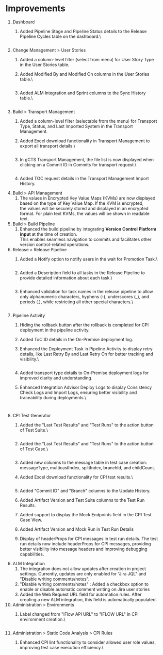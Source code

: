 # Improvements

1. Dashboard
   1.  Added Pipeline Stage and Pipeline Status details to the Release Pipeline Cycles table on the dashboard.\


       <figure><img src="../.gitbook/assets/image (2) (1) (1).png" alt=""><figcaption></figcaption></figure>
2. Change Management > User Stories
   1. Added a column-level filter (select from menu) for User Story Type in the User Stories table.
   2.  Added Modified By and Modified On columns in the User Stories table.\


       <figure><img src="../.gitbook/assets/image (1).png" alt=""><figcaption></figcaption></figure>
   3.  Added ALM Integration and Sprint columns to the Sync History table.\


       <figure><img src="../.gitbook/assets/image.png" alt=""><figcaption></figcaption></figure>
3. Build > Transport Management
   1. Added a column-level filter (selectable from the menu) for Transport Type, Status, and Last Imported System in the Transport Management.
   2.  Added Excel download functionality in Transport Management to export all transport details.\


       <figure><img src="../.gitbook/assets/image (2).png" alt=""><figcaption></figcaption></figure>
   3.  In gCTS Transport Management, the file list is now displayed when clicking on a Commit ID in Commits for transport request.\


       <figure><img src="../.gitbook/assets/image (8).png" alt=""><figcaption></figcaption></figure>
   4. Added TOC request details in the Transport Management Import History.
4. Build > API Management
   1. The values in Encrypted Key Value Maps (KVMs) are now displayed based on the type of Key Value Map. If the KVM is encrypted,      \
      the values will be securely stored and displayed in an encrypted format. For plain text KVMs, the values will be shown in readable text.
5. Build > Build Pipeline
   1. Enhanced the build pipeline by integrating **Version Control Platform input** at the time of creation.      \
      This enables seamless navigation to commits and facilitates other version control-related operations.
6. Release > Release Pipeline
   1.  Added a Notify option to notify users in the wait for Promotion Task.\


       <figure><img src="../.gitbook/assets/image (9).png" alt=""><figcaption></figcaption></figure>
   2.  Added a Description field to all tasks in the Release Pipeline to provide detailed information about each task.\


       <figure><img src="../.gitbook/assets/image (10).png" alt=""><figcaption></figcaption></figure>
   3.  Enhanced validation for task names in the release pipeline to allow only alphanumeric characters, hyphens (-), underscores (\_), and periods (.),       &#x20;while restricting all other special characters.\


       <figure><img src="../.gitbook/assets/image (11).png" alt=""><figcaption></figcaption></figure>
7. Pipeline Activity
   1. Hiding the rollback button after the rollback is completed for CPI deployment in the pipeline activity.
   2. Added ToC ID details in the On-Premise deployment log.
   3.  Enhanced the Deployment Task in Pipeline Activity to display retry details, like Last Retry By and Last Retry On for better tracking and visibility.\


       <figure><img src="../.gitbook/assets/image (13).png" alt=""><figcaption></figcaption></figure>
   4. Added transport type details to On-Premise deployment logs for improved clarity and understanding.
   5.  Enhanced Integration Advisor Deploy Logs to display Consistency Check Logs and Import Logs, ensuring better visibility and traceability during deployments.\


       <figure><img src="../.gitbook/assets/image (23).png" alt=""><figcaption></figcaption></figure>

       <figure><img src="../.gitbook/assets/image (22).png" alt=""><figcaption></figcaption></figure>
8. CPI Test Generator
   1.  Added the "Last Test Results" and "Test Runs" to the action button of Test Suite.\


       <figure><img src="../.gitbook/assets/image (14).png" alt=""><figcaption></figcaption></figure>
   2.  Added the "Last Test Results" and "Test Runs" to the action button of Test Case.\


       <figure><img src="../.gitbook/assets/image (16).png" alt=""><figcaption></figcaption></figure>
   3. Added new columns to the message table in test case creation: messageType, multicastIndex, splitIndex, branchId, and childCount.
   4.  Added Excel download functionality for CPI test results.\


       <figure><img src="../.gitbook/assets/image (17).png" alt=""><figcaption></figcaption></figure>
   5. Added "Commit ID" and "Branch" columns to the Update History.
   6. Added Artifact Version and Test Suite columns to the Test Run Results.
   7. Added support to display the Mock Endpoints field in the CPI Test Case View.
   8. Added Artifact Version and Mock Run in Test Run Details
   9. Display of headerProps for CPI messages in test run details. The test run details now include headerProps for CPI messages,      &#x20;providing better visibility into message headers and improving debugging capabilities.
9. ALM Integration
   1. The integration does not allow updates after creation in project settings. Currently, updates are only enabled for "Jira JQL" and "Disable writing comments/notes".
   2. "Disable writing comments/notes" : Added a checkbox option to enable or disable automatic comment writing on Jira user stories
   3. Added the Web Request URL field for automation rules. After creating a new ALM integration, this field is automatically populated.
10. Administration > Environments
    1.  Label changed from "IFlow API URL" to "IFLOW URL" in CPI environment creation.\


        <figure><img src="../.gitbook/assets/image (18).png" alt=""><figcaption></figcaption></figure>
11. Administration > Static Code Analysis > CPI Rules
    1.  Enhanced CPI lint functionality to consider allowed user role values, improving test case execution efficiency.\


        <figure><img src="../.gitbook/assets/image (19).png" alt=""><figcaption></figcaption></figure>
